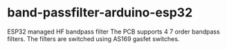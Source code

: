 # band-passfilter-arduino-esp32
ESP32 managed HF bandpass filter
The PCB supports 4 7 order bandpass filters. The filters are switched using AS169 gasfet switches.

